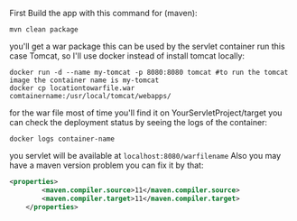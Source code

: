 First Build the app with this command for (maven):
```shell
mvn clean package
```
you'll get a war package this can be used by the servlet container run this case Tomcat, so I'll use docker instead of install tomcat locally:
```shell
docker run -d --name my-tomcat -p 8080:8080 tomcat #to run the tomcat image the container name is my-tomcat
docker cp locationtowarfile.war comtainername:/usr/local/tomcat/webapps/
```
for the war file most of time you'll find it on YourServletProject/target
you can check the deployment status by seeing the logs of the container:
```shell
docker logs container-name
```
you servlet will be available at `localhost:8080/warfilename`
Also you may have a maven version problem you can fix it by that:
```xml
<properties>
        <maven.compiler.source>11</maven.compiler.source>
        <maven.compiler.target>11</maven.compiler.target>
    </properties>
```
